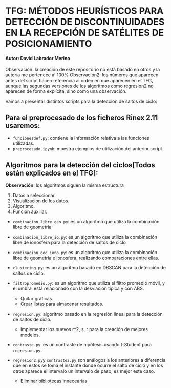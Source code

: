 # TFG: MÉTODOS HEURÍSTICOS PARA DETECCIÓN DE DISCONTINUIDADES EN LA RECEPCIÓN DE SATÉLITES DE POSICIONAMIENTO
#### Autor: David Labrador Merino
Observación: la creación de este repositorio no está basado en otros y la autoría me pertenece al 100%
Observación2: los números que aparecen antes del script hacen referencia al orden en que aparecen en el TFG, aunque las segundas versiones de los algoritmos como regresion2 no aparecen de forma explícita, sino como una observación.

Vamos a presentar distintos scripts para la detección de saltos de ciclo:

## Para el preprocesado de los ficheros Rinex 2.11 usaremos:

* `funcionesdef.py`: contiene la información relativa a las funciones utilizadas. 
*  `preprocesado.ipynb`: muestra ejemplos de utilización del anterior script.

## Algoritmos para la detección del ciclos[Todos están explicados en el TFG]:
__Observación__: los algoritmos siguen la misma estructura
1. Datos a seleccionar.
2. Visualización de los datos.
3. Algoritmo.
4. Función auxiliar.

* `combinacion_libre_geo.py`: es un algoritmo que utiliza la combinación libre de geometría
* `combinacion_libre_io.py`: es un algoritmo que utiliza la combinación libre de ionosfera para la detección de saltos de ciclo
* `combinacion_geo_iono.py`: es un algoritmo que utiliza la combinación libre de geometría e ionosfera, realizando comparaciones entre ellas.
	
*  `clustering.py`: es un algoritmo basado en DBSCAN para la detección de saltos de ciclo.
*  `filtropromedio.py`: es un algoritmo que utiliza el filtro promedio móvil, y el umbral está relacionado con la desviación típica y con ABS.
	 * Quitar gráficas.   
	 * Crear listas para almacenar resultados.
* `regresion.py`: algoritmo basado en la regresión lineal para la detección de saltos de ciclo.
	* Implementar los nuevos r^2, s, r para la creación de mejores modelos.
* `contraste.py`: es un contraste de hipótesis usando t-Student para `regresion.py`. 
* `regresion2.py`y `contraste2.py` son análogos a los anteriores a diferencia que en estos se toma el instante donde ocurre el salto de ciclo y en los otros aparece el intervalo un intervalo de paso, es mejor este caso.
	* Eliminar bibliotecas innecearias

